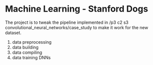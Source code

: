 # Machine Learning - Stanford Dogs

The project is to tweak the pipeline implemented in /p3 c2 s3 convolutional_neural_networks/case_study to make it work for the new dataset.

1. data preprocessing
2. data building
3. data compiling
4. data training DNNs
